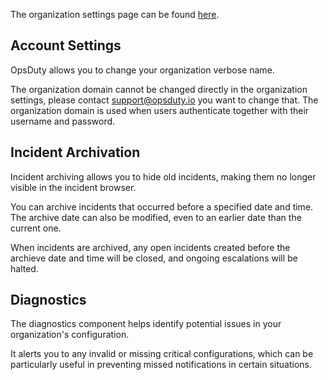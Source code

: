 The organization settings page can be found
[here](https://opsduty.io/app/organization/settings).

## Account Settings

OpsDuty allows you to change your organization verbose name.

The organization domain cannot be changed directly in the organization settings,
please contact [support@opsduty.io](mailto:support@opsduty.io) you want to
change that. The organization domain is used when users authenticate together
with their username and password.

## Incident Archivation

Incident archiving allows you to hide old incidents, making them no longer
visible in the incident browser.

You can archive incidents that occurred before a specified date and time. The
archive date can also be modified, even to an earlier date than the current one.

When incidents are archived, any open incidents created before the archieve date
and time will be closed, and ongoing escalations will be halted.

## Diagnostics

The diagnostics component helps identify potential issues in your organization's
configuration.

It alerts you to any invalid or missing critical configurations, which can be
particularly useful in preventing missed notifications in certain situations.
